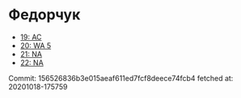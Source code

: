 # Федорчук
- [19: AC](19.md)
- [20: WA 5](20.md)
- [21: NA](21.md)
- [22: NA](22.md)

Commit: 156526836b3e015aeaf611ed7fcf8deece74fcb4
 fetched at: 20201018-175759
